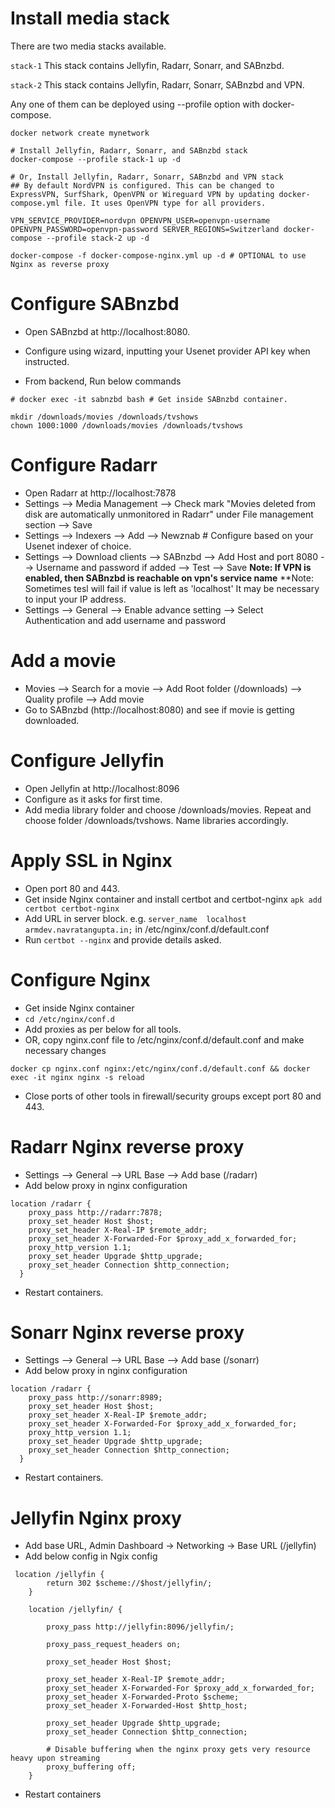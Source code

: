 # Install media stack

There are two media stacks available.

`stack-1` This stack contains Jellyfin, Radarr, Sonarr, and SABnzbd.

`stack-2` This stack contains Jellyfin, Radarr, Sonarr, SABnzbd and VPN.

Any one of them can be deployed using --profile option with docker-compose.

```
docker network create mynetwork

# Install Jellyfin, Radarr, Sonarr, and SABnzbd stack
docker-compose --profile stack-1 up -d

# Or, Install Jellyfin, Radarr, Sonarr, SABnzbd and VPN stack
## By default NordVPN is configured. This can be changed to ExpressVPN, SurfShark, OpenVPN or Wireguard VPN by updating docker-compose.yml file. It uses OpenVPN type for all providers.

VPN_SERVICE_PROVIDER=nordvpn OPENVPN_USER=openvpn-username OPENVPN_PASSWORD=openvpn-password SERVER_REGIONS=Switzerland docker-compose --profile stack-2 up -d

docker-compose -f docker-compose-nginx.yml up -d # OPTIONAL to use Nginx as reverse proxy
```

# Configure SABnzbd

- Open SABnzbd at http://localhost:8080. 
- Configure using wizard, inputting your Usenet provider API key when instructed.

- From backend, Run below commands

```
# docker exec -it sabnzbd bash # Get inside SABnzbd container.

mkdir /downloads/movies /downloads/tvshows
chown 1000:1000 /downloads/movies /downloads/tvshows
```

# Configure Radarr

- Open Radarr at http://localhost:7878
- Settings --> Media Management --> Check mark "Movies deleted from disk are automatically unmonitored in Radarr" under File management section --> Save
- Settings --> Indexers --> Add --> Newznab # Configure based on your Usenet indexer of choice.
- Settings --> Download clients --> SABnzbd --> Add Host and port 8080 --> Username and password if added --> Test --> Save **Note: If VPN is enabled, then SABnzbd is reachable on vpn's service name** **Note: Sometimes tesl will fail if value is left as 'localhost' It may be necessary to input your IP address.
- Settings --> General --> Enable advance setting --> Select Authentication and add username and password

# Add a movie

- Movies --> Search for a movie --> Add Root folder (/downloads) --> Quality profile --> Add movie
- Go to SABnzbd (http://localhost:8080) and see if movie is getting downloaded.

# Configure Jellyfin

- Open Jellyfin at http://localhost:8096
- Configure as it asks for first time.
- Add media library folder and choose /downloads/movies. Repeat and choose folder /downloads/tvshows. Name libraries accordingly.

# Apply SSL in Nginx

- Open port 80 and 443.
- Get inside Nginx container and install certbot and certbot-nginx `apk add certbot certbot-nginx`
- Add URL in server block. e.g. `server_name  localhost armdev.navratangupta.in;` in /etc/nginx/conf.d/default.conf
- Run `certbot --nginx` and provide details asked.


# Configure Nginx

- Get inside Nginx container
- `cd /etc/nginx/conf.d`
- Add proxies as per below for all tools.
- OR, copy nginx.conf file to /etc/nginx/conf.d/default.conf and make necessary changes

`docker cp nginx.conf nginx:/etc/nginx/conf.d/default.conf && docker exec -it nginx nginx -s reload`
- Close ports of other tools in firewall/security groups except port 80 and 443.


# Radarr Nginx reverse proxy

- Settings --> General --> URL Base --> Add base (/radarr)
- Add below proxy in nginx configuration

```
location /radarr {
    proxy_pass http://radarr:7878;
    proxy_set_header Host $host;
    proxy_set_header X-Real-IP $remote_addr;
    proxy_set_header X-Forwarded-For $proxy_add_x_forwarded_for;
    proxy_http_version 1.1;
    proxy_set_header Upgrade $http_upgrade;
    proxy_set_header Connection $http_connection;
  }
```

- Restart containers.

# Sonarr Nginx reverse proxy

- Settings --> General --> URL Base --> Add base (/sonarr)
- Add below proxy in nginx configuration

```
location /radarr {
    proxy_pass http://sonarr:8989;
    proxy_set_header Host $host;
    proxy_set_header X-Real-IP $remote_addr;
    proxy_set_header X-Forwarded-For $proxy_add_x_forwarded_for;
    proxy_http_version 1.1;
    proxy_set_header Upgrade $http_upgrade;
    proxy_set_header Connection $http_connection;
  }
```


- Restart containers.


# Jellyfin Nginx proxy

- Add base URL, Admin Dashboard -> Networking -> Base URL (/jellyfin)
- Add below config in Ngix config

```
 location /jellyfin {
        return 302 $scheme://$host/jellyfin/;
    }

    location /jellyfin/ {

        proxy_pass http://jellyfin:8096/jellyfin/;

        proxy_pass_request_headers on;

        proxy_set_header Host $host;

        proxy_set_header X-Real-IP $remote_addr;
        proxy_set_header X-Forwarded-For $proxy_add_x_forwarded_for;
        proxy_set_header X-Forwarded-Proto $scheme;
        proxy_set_header X-Forwarded-Host $http_host;

        proxy_set_header Upgrade $http_upgrade;
        proxy_set_header Connection $http_connection;

        # Disable buffering when the nginx proxy gets very resource heavy upon streaming
        proxy_buffering off;
    }
```
- Restart containers
